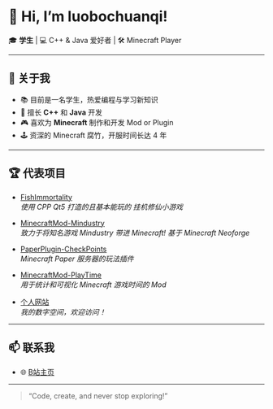 # 👋 Hi, I’m luobochuanqi!

🎓 **学生** | 💻 C++ & Java 爱好者 | 🛠️ Minecraft Player

---

## 🚀 关于我

- 📚 目前是一名学生，热爱编程与学习新知识
- 💾 擅长 **C++** 和 **Java** 开发
- 🎮 喜欢为 **Minecraft** 制作和开发 Mod or Plugin
- 🕹️ 资深的 Minecraft 腐竹，开服时间长达 4 年

---

## 🏆 代表项目

- [FishImmortality](https://github.com/luobochuanqi/FishImmortality)  
  *使用 CPP Qt5 打造的且基本能玩的 挂机修仙小游戏*

- [MinecraftMod-Mindustry](https://github.com/luobochuanqi/MinecraftMod-Mindustry)  
  *致力于将知名游戏 Mindustry 带进 Minecraft! 基于 Minecraft Neoforge*

- [PaperPlugin-CheckPoints](https://github.com/luobochuanqi/PaperPlugin-CheckPoints)  
  *Minecraft Paper 服务器的玩法插件*

- [MinecraftMod-PlayTime](https://github.com/luobochuanqi/MinecraftMod-PlayTime)  
  *用于统计和可视化 Minecraft 游戏时间的 Mod*

- [个人网站](https://github.com/luobochuanqi/luobochuanqi.github.io)  
  *我的数字空间，欢迎访问！*

---

## 📫 联系我

- 🌐 [B站主页](https://space.bilibili.com/500577206)

---

> “Code, create, and never stop exploring!”
